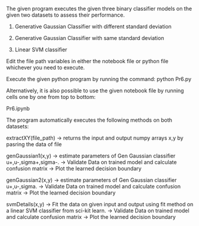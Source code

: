The given program executes the given three binary classifier models on the given two datasets to assess their performance.

1. Generative Gaussian Classifier with different standard deviation

2. Generative Gaussian Classifier with same standard deviation

3. Linear SVM classifier

Edit the file path variables in either the notebook file or python file whichever you need to execute.

Execute the given python program by running the command:
python Pr6.py

Alternatively, it is also possible to use the given notebook file by running cells one by one from top to bottom:

Pr6.ipynb

The program automatically executes the following methods on both datasets:

extractXY(file_path) -> returns the input and output numpy arrays x,y by pasring the data of file

genGaussian1(x,y) -> estimate parameters of Gen Gaussian classifier u+,u-,sigma+,sigma-.
                  -> Validate Data on trained model and calculate confusion matrix
                  -> Plot the learned decision boundary

genGaussian2(x,y) -> estimate parameters of Gen Gaussian classifier u+,u-,sigma.
                  -> Validate Data on trained model and calculate confusion matrix
                  -> Plot the learned decision boundary

svmDetails(x,y)   -> Fit the data on given input and output using fit method on a linear SVM classifier from sci-kit learn.
                  -> Validate Data on trained model and calculate confusion matrix
                  -> Plot the learned decision boundary


